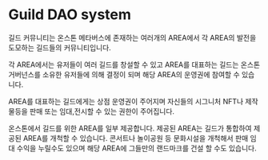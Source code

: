 # Guild DAO system

길드 커뮤니티는 온스톤 메타버스에 존재하는 여러개의 AREA에서 각 AREA의 발전을 도모하는 길드들의 커뮤니티입니다.

각 AREA에서는 유저들이 여러 길드를 창설할 수 있고 AREA를 대표하는 길드는 온스톤 거버넌스를 소유한 유저들에 의해 결정이 되며 해당 AREA의 운영권에 참여할 수 있습니다.

AREA를 대표하는 길드에게는 상점 운영권이 주어지며 자신들의 시그니처 NFT나 제작물등을 판매 또는 임대,전시할 수 있는 권한이 주어집니다.

온스톤에서 길드를 위한 AREA를 일부 제공합니다. 제공된 AREA는 길드가 통합하여 제공된 AREA를 개척할 수 있습니다. 콘서트나 놀이공원 등 문화시설을 개척해서 판매 임대 수익을 누릴수도 있으며 해당 AREA에 그들만의 랜드마크를 건설 할 수도 있습니다.

